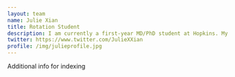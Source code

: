 ```yaml
---
layout: team
name: Julie Xian
title: Rotation Student
description: I am currently a first-year MD/PhD student at Hopkins. My research interests are in leveraging computational approaches to understand the role of genetics and gene expression in human disease. Outside of the lab, I enjoy running, soccer, climbing, anything outdoors, reading, coffee :)
twitter: https://www.twitter.com/JulieXXian
profile: /img/julieprofile.jpg
---
```


Additional info for indexing
